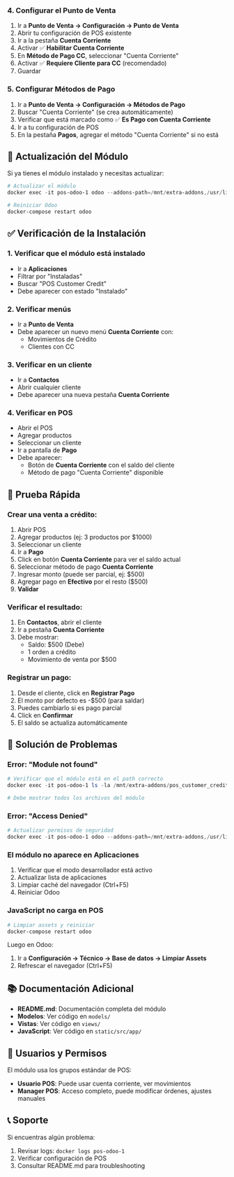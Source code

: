 ### 4. Configurar el Punto de Venta

1. Ir a **Punto de Venta → Configuración → Punto de Venta**
2. Abrir tu configuración de POS existente
3. Ir a la pestaña **Cuenta Corriente**
4. Activar ✅ **Habilitar Cuenta Corriente**
5. En **Método de Pago CC**, seleccionar "Cuenta Corriente"
6. Activar ✅ **Requiere Cliente para CC** (recomendado)
7. Guardar

### 5. Configurar Métodos de Pago

1. Ir a **Punto de Venta → Configuración → Métodos de Pago**
2. Buscar "Cuenta Corriente" (se crea automáticamente)
3. Verificar que está marcado como ✅ **Es Pago con Cuenta Corriente**
4. Ir a tu configuración de POS
5. En la pestaña **Pagos**, agregar el método "Cuenta Corriente" si no está

## 🔧 Actualización del Módulo

Si ya tienes el módulo instalado y necesitas actualizar:

```powershell
# Actualizar el módulo
docker exec -it pos-odoo-1 odoo --addons-path=/mnt/extra-addons,/usr/lib/python3/dist-packages/odoo/addons -d odoo -u pos_customer_credit --stop-after-init

# Reiniciar Odoo
docker-compose restart odoo
```

## ✅ Verificación de la Instalación

### 1. Verificar que el módulo está instalado
- Ir a **Aplicaciones**
- Filtrar por "Instaladas"
- Buscar "POS Customer Credit"
- Debe aparecer con estado "Instalado"

### 2. Verificar menús
- Ir a **Punto de Venta**
- Debe aparecer un nuevo menú **Cuenta Corriente** con:
  - Movimientos de Crédito
  - Clientes con CC

### 3. Verificar en un cliente
- Ir a **Contactos**
- Abrir cualquier cliente
- Debe aparecer una nueva pestaña **Cuenta Corriente**

### 4. Verificar en POS
- Abrir el POS
- Agregar productos
- Seleccionar un cliente
- Ir a pantalla de **Pago**
- Debe aparecer:
  - Botón de **Cuenta Corriente** con el saldo del cliente
  - Método de pago "Cuenta Corriente" disponible

## 🎯 Prueba Rápida

### Crear una venta a crédito:

1. Abrir POS
2. Agregar productos (ej: 3 productos por $1000)
3. Seleccionar un cliente
4. Ir a **Pago**
5. Click en botón **Cuenta Corriente** para ver el saldo actual
6. Seleccionar método de pago **Cuenta Corriente**
7. Ingresar monto (puede ser parcial, ej: $500)
8. Agregar pago en **Efectivo** por el resto ($500)
9. **Validar**

### Verificar el resultado:

1. En **Contactos**, abrir el cliente
2. Ir a pestaña **Cuenta Corriente**
3. Debe mostrar:
   - Saldo: $500 (Debe)
   - 1 orden a crédito
   - Movimiento de venta por $500

### Registrar un pago:

1. Desde el cliente, click en **Registrar Pago**
2. El monto por defecto es -$500 (para saldar)
3. Puedes cambiarlo si es pago parcial
4. Click en **Confirmar**
5. El saldo se actualiza automáticamente

## 🐛 Solución de Problemas

### Error: "Module not found"
```powershell
# Verificar que el módulo está en el path correcto
docker exec -it pos-odoo-1 ls -la /mnt/extra-addons/pos_customer_credit

# Debe mostrar todos los archivos del módulo
```

### Error: "Access Denied"
```powershell
# Actualizar permisos de seguridad
docker exec -it pos-odoo-1 odoo --addons-path=/mnt/extra-addons,/usr/lib/python3/dist-packages/odoo/addons -d odoo -i pos_customer_credit --stop-after-init
```

### El módulo no aparece en Aplicaciones
1. Verificar que el modo desarrollador está activo
2. Actualizar lista de aplicaciones
3. Limpiar caché del navegador (Ctrl+F5)
4. Reiniciar Odoo

### JavaScript no carga en POS
```powershell
# Limpiar assets y reiniciar
docker-compose restart odoo
```
Luego en Odoo:
1. Ir a **Configuración → Técnico → Base de datos → Limpiar Assets**
2. Refrescar el navegador (Ctrl+F5)

## 📚 Documentación Adicional

- **README.md**: Documentación completa del módulo
- **Modelos**: Ver código en `models/`
- **Vistas**: Ver código en `views/`
- **JavaScript**: Ver código en `static/src/app/`

## 🔐 Usuarios y Permisos

El módulo usa los grupos estándar de POS:
- **Usuario POS**: Puede usar cuenta corriente, ver movimientos
- **Manager POS**: Acceso completo, puede modificar órdenes, ajustes manuales

## 📞 Soporte

Si encuentras algún problema:
1. Revisar logs: `docker logs pos-odoo-1`
2. Verificar configuración de POS
3. Consultar README.md para troubleshooting
